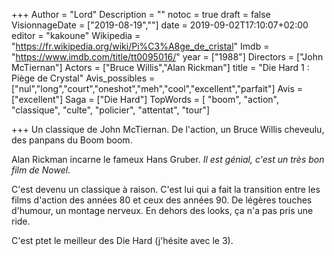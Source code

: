 +++
Author = "Lord"
Description = ""
notoc = true
draft = false
VisionnageDate = ["2019-08-19",""]
date = 2019-09-02T17:10:07+02:00
editor = "kakoune"
Wikipedia = "https://fr.wikipedia.org/wiki/Pi%C3%A8ge_de_cristal"
Imdb = "https://www.imdb.com/title/tt0095016/"
year = ["1988"]
Directors = ["John McTiernan"]
Actors = ["Bruce Willis","Alan Rickman"]
title = "Die Hard 1 : Piège de Crystal"
Avis_possibles = ["nul","long","court","oneshot","meh","cool","excellent","parfait"]
Avis = ["excellent"] 
Saga = ["Die Hard"]
TopWords = [  "boom", "action", "classique", "culte", "policier", "attentat", "tour"]

+++
Un classique de John McTiernan.
De l'action, un Bruce Willis cheveulu, des panpans du Boom boom.

Alan Rickman incarne le fameux Hans Gruber.
*Il est génial, c'est un très bon film de Nowel.*

C'est devenu un classique à raison.
C'est lui qui a fait la transition entre les films d'action des années 80 et ceux des années 90.
De légères touches d'humour, un montage nerveux.
En dehors des looks, ça n'a pas pris une ride.

C'est ptet le meilleur des Die Hard (j'hésite avec le 3).


